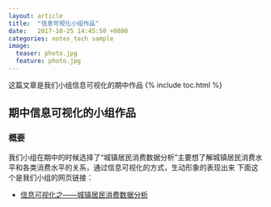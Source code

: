 ```yaml
---
layout: article
title:  "信息可视化小组作品"
date:   2017-10-25 14:45:50 +0800
categories: notes_tech sample
image:
  teaser: photo.jpg
  feature: photo.jpg
---
```

这篇文章是我们小组信息可视化的期中作品
{% include toc.html %}


## 期中信息可视化的小组作品
### 概要
我们小组在期中的时候选择了“城镇居民消费数据分析”主要想了解城镇居民消费水平和各类消费水平的关系，通过信息可视化的方式，生动形象的表现出来
下面这个是我们小组的网页链接：
- [信息可视化之——城镇居民消费数据分析](http://chenweishan.github.io/term_project_css.html)
